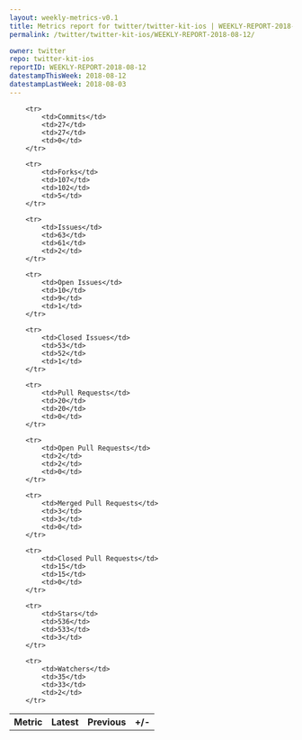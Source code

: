 ```yaml
---
layout: weekly-metrics-v0.1
title: Metrics report for twitter/twitter-kit-ios | WEEKLY-REPORT-2018-08-12
permalink: /twitter/twitter-kit-ios/WEEKLY-REPORT-2018-08-12/

owner: twitter
repo: twitter-kit-ios
reportID: WEEKLY-REPORT-2018-08-12
datestampThisWeek: 2018-08-12
datestampLastWeek: 2018-08-03
---
```




<table style="width: 100%;">
    <tr>
        <th>Metric</th>
        <th>Latest</th>
        <th>Previous</th>
        <th>+/-</th>
    </tr>

        <tr>
            <td>Commits</td>
            <td>27</td>
            <td>27</td>
            <td>0</td>
        </tr>
        
        <tr>
            <td>Forks</td>
            <td>107</td>
            <td>102</td>
            <td>5</td>
        </tr>
        
        <tr>
            <td>Issues</td>
            <td>63</td>
            <td>61</td>
            <td>2</td>
        </tr>
        
        <tr>
            <td>Open Issues</td>
            <td>10</td>
            <td>9</td>
            <td>1</td>
        </tr>
        
        <tr>
            <td>Closed Issues</td>
            <td>53</td>
            <td>52</td>
            <td>1</td>
        </tr>
        
        <tr>
            <td>Pull Requests</td>
            <td>20</td>
            <td>20</td>
            <td>0</td>
        </tr>
        
        <tr>
            <td>Open Pull Requests</td>
            <td>2</td>
            <td>2</td>
            <td>0</td>
        </tr>
        
        <tr>
            <td>Merged Pull Requests</td>
            <td>3</td>
            <td>3</td>
            <td>0</td>
        </tr>
        
        <tr>
            <td>Closed Pull Requests</td>
            <td>15</td>
            <td>15</td>
            <td>0</td>
        </tr>
        
        <tr>
            <td>Stars</td>
            <td>536</td>
            <td>533</td>
            <td>3</td>
        </tr>
        
        <tr>
            <td>Watchers</td>
            <td>35</td>
            <td>33</td>
            <td>2</td>
        </tr>
        
</table>

